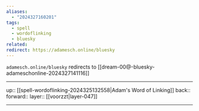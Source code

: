 ```yaml
---
aliases:
  - "2024327160201"
tags:
  - spell
  - wordoflinking
  - bluesky
related: 
redirect: https://adamesch.online/bluesky
---
```


`adamesch.online/bluesky` redirects to [[dream-00@-bluesky-adameschonline-2024327141116]]

***

up:: [[spell-wordoflinking-2024325132558|Adam's Word of Linking]]
back:: 
forward:: 
layer:: [[voorzzt|layer-047]]

***
